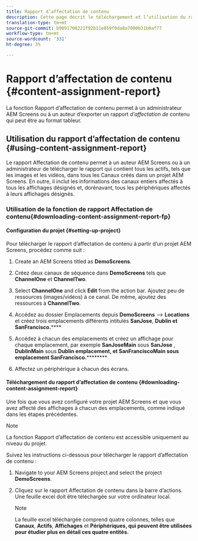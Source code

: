 ```yaml
---
title: Rapport d’affectation de contenu
description: Cette page décrit le téléchargement et l’utilisation du rapport d’affectation de contenu.
translation-type: tm+mt
source-git-commit: b9091708221f92b11e859f0da8a7080b31b0af77
workflow-type: tm+mt
source-wordcount: '331'
ht-degree: 3%

---
```



# Rapport d’affectation de contenu {#content-assignment-report}

La fonction Rapport d’affectation de contenu permet à un administrateur AEM Screens ou à un auteur d’exporter un rapport *d’affectation de* contenu qui peut être au format tableur.

## Utilisation du rapport d’affectation de contenu {#using-content-assignment-report}

Le rapport Affectation de contenu permet à un auteur AEM Screens ou à un administrateur de télécharger le rapport qui contient tous les actifs, tels que les images et les vidéos, dans tous les Canaux créés dans un projet AEM Screens. En outre, il inclut les informations des canaux entiers affectés à tous les affichages désignés et, dorénavant, tous les périphériques affectés à leurs affichages désignés.

### Utilisation de la fonction de rapport Affectation de contenu{#downloading-content-assignment-report-fp}

#### Configuration du projet {#setting-up-project}

Pour télécharger le rapport d’affectation de contenu à partir d’un projet AEM Screens, procédez comme suit :

1. Create an AEM Screens titled as **DemoScreens**.

1. Créez deux canaux de séquence dans **DemoScreens** tels que **ChannelOne** et **ChannelTwo**.

1. Select **ChannelOne** and click **Edit** from the action bar. Ajoutez peu de ressources (images/vidéos) à ce canal. De même, ajoutez des ressources à **ChannelTwo**.

1. Accédez au dossier Emplacements depuis **DemoScreens** —> **Locations** et créez trois emplacements différents intitulés **SanJose**, **Dublin et SanFrancisco.******

1. Accédez à chacun des emplacements et créez un affichage pour chaque emplacement, par exemple **SanJoseMain** sous **SanJose** , **DublinMain** sous **Dublin emplacement, et SanFranciscoMain sous emplacement SanFrancisco.**********

1. Affectez un périphérique à chacun des écrans.

#### Téléchargement du rapport d’affectation de contenu {#downloading-content-assignment-report}

Une fois que vous avez configuré votre projet AEM Screens et que vous avez affecté des affichages à chacun des emplacements, comme indiqué dans les étapes précédentes.

>[!NOTE]
>La fonction Rapport d’affectation de contenu est accessible uniquement au niveau du projet.

Suivez les instructions ci-dessous pour télécharger le rapport d’affectation de contenu :

1. Navigate to your AEM Screens project and select the project **DemoScreens**.

1. Cliquez sur le rapport Affectation de contenu dans la barre d’actions. Une feuille excel doit être téléchargée sur votre ordinateur local.

   >[!NOTE]
   >La feuille excel téléchargée comprend quatre colonnes, telles que **Canaux**, **Actifs**, **Affichages** et **Périphériques, qui peuvent être utilisées pour étudier plus en détail ces quatre entités.**





